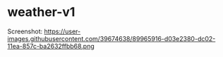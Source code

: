 # weather-v1

Screenshot: https://user-images.githubusercontent.com/39674638/89965916-d03e2380-dc02-11ea-857c-ba2632ffbb68.png